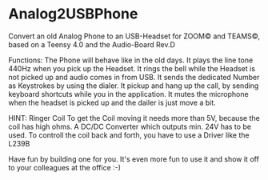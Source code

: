 # Analog2USBPhone
Convert an old Analog Phone to an USB-Headset for ZOOM© and TEAMS©, based on a Teensy 4.0 and the Audio-Board Rev.D

Functions:
The Phone will behave like in the old days.
It plays the line tone 440Hz when you pick up the Headset.
It rings the bell while the Headset is not picked up and audio comes in from USB.
It sends the dedicated Number as Keystrokes by using the dialer.
It pickup and hang up the call, by sending keyboard shortcuts while you in the application.
It mutes the microphone when the headset is picked up and the dailer is just move a bit.

HINT: Ringer Coil
To get the Coil moving it needs more than 5V, because the coil has high ohms.
A DC/DC Converter which outputs min. 24V has to be used.
To controll the coil back and forth, you have to use a Driver like the L239B

Have fun by building one for you.
It's even more fun to use it and show it off to your colleagues at the office :-)

